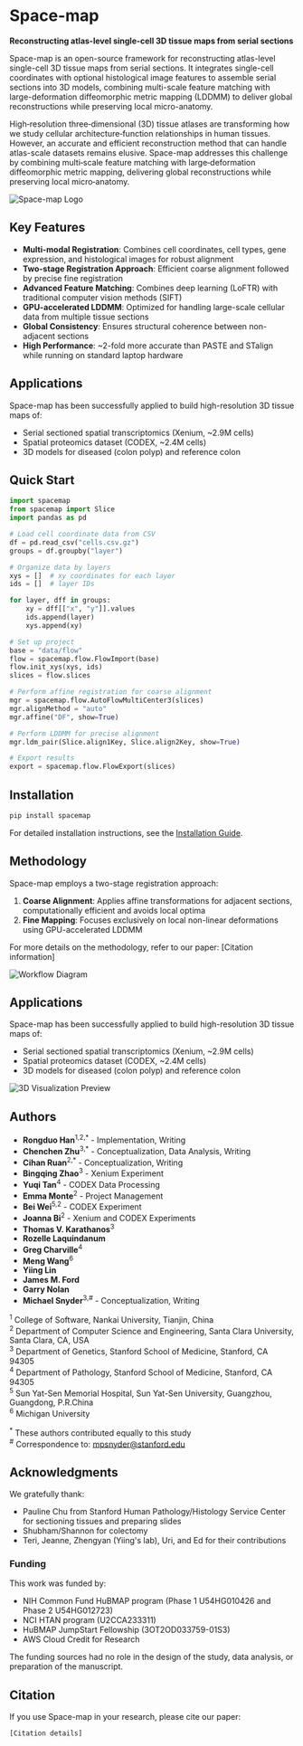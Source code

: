 # Space-map

**Reconstructing atlas-level single-cell 3D tissue maps from serial sections**

Space-map is an open-source framework for reconstructing atlas-level single-cell 3D tissue maps from serial sections. It integrates single-cell coordinates with optional histological image features to assemble serial sections into 3D models, combining multi-scale feature matching with large-deformation diffeomorphic metric mapping (LDDMM) to deliver global reconstructions while preserving local micro-anatomy.

High‑resolution three‑dimensional (3D) tissue atlases are transforming how we study cellular architecture‑function relationships in human tissues. However, an accurate and efficient reconstruction method that can handle atlas-scale datasets remains elusive. Space-map addresses this challenge by combining multi‑scale feature matching with large‑deformation diffeomorphic metric mapping, delivering global reconstructions while preserving local micro‑anatomy.

![Space-map Logo](assets/images/logo.png)

## Key Features

- **Multi-modal Registration**: Combines cell coordinates, cell types, gene expression, and histological images for robust alignment
- **Two-stage Registration Approach**: Efficient coarse alignment followed by precise fine registration
- **Advanced Feature Matching**: Combines deep learning (LoFTR) with traditional computer vision methods (SIFT)
- **GPU-accelerated LDDMM**: Optimized for handling large-scale cellular data from multiple tissue sections
- **Global Consistency**: Ensures structural coherence between non-adjacent sections
- **High Performance**: ~2-fold more accurate than PASTE and STalign while running on standard laptop hardware

## Applications

Space-map has been successfully applied to build high-resolution 3D tissue maps of:

- Serial sectioned spatial transcriptomics (Xenium, ~2.9M cells)
- Spatial proteomics dataset (CODEX, ~2.4M cells)
- 3D models for diseased (colon polyp) and reference colon

## Quick Start

```python
import spacemap
from spacemap import Slice
import pandas as pd

# Load cell coordinate data from CSV
df = pd.read_csv("cells.csv.gz")
groups = df.groupby("layer")

# Organize data by layers
xys = []  # xy coordinates for each layer
ids = []  # layer IDs

for layer, dff in groups:
    xy = dff[["x", "y"]].values
    ids.append(layer)
    xys.append(xy)

# Set up project
base = "data/flow"
flow = spacemap.flow.FlowImport(base)
flow.init_xys(xys, ids)
slices = flow.slices

# Perform affine registration for coarse alignment
mgr = spacemap.flow.AutoFlowMultiCenter3(slices)
mgr.alignMethod = "auto"
mgr.affine("DF", show=True)

# Perform LDDMM for precise alignment
mgr.ldm_pair(Slice.align1Key, Slice.align2Key, show=True)

# Export results
export = spacemap.flow.FlowExport(slices)
```

## Installation

```bash
pip install spacemap
```

For detailed installation instructions, see the [Installation Guide](installation.md).

## Methodology

Space-map employs a two-stage registration approach:

1. **Coarse Alignment**: Applies affine transformations for adjacent sections, computationally efficient and avoids local optima
2. **Fine Mapping**: Focuses exclusively on local non-linear deformations using GPU-accelerated LDDMM

For more details on the methodology, refer to our paper: [Citation information]

![Workflow Diagram](assets/images/workflow.png)

## Applications

Space-map has been successfully applied to build high-resolution 3D tissue maps of:

- Serial sectioned spatial transcriptomics (Xenium, ~2.9M cells)
- Spatial proteomics dataset (CODEX, ~2.4M cells)
- 3D models for diseased (colon polyp) and reference colon

![3D Visualization Preview](assets/images/preview.png)

## Authors

- **Rongduo Han**<sup>1,2,*</sup> - Implementation, Writing
- **Chenchen Zhu**<sup>3,*</sup> - Conceptualization, Data Analysis, Writing
- **Cihan Ruan**<sup>2,*</sup> - Conceptualization, Writing
- **Bingqing Zhao**<sup>3</sup> - Xenium Experiment
- **Yuqi Tan**<sup>4</sup> - CODEX Data Processing
- **Emma Monte**<sup>2</sup> - Project Management
- **Bei Wei**<sup>5,2</sup> - CODEX Experiment
- **Joanna Bi**<sup>2</sup> - Xenium and CODEX Experiments
- **Thomas V. Karathanos**<sup>3</sup>
- **Rozelle Laquindanum**
- **Greg Charville**<sup>4</sup>
- **Meng Wang**<sup>6</sup>
- **Yiing Lin**
- **James M. Ford**
- **Garry Nolan**
- **Michael Snyder**<sup>3,#</sup> - Conceptualization, Writing

<sup>1</sup> College of Software, Nankai University, Tianjin, China  
<sup>2</sup> Department of Computer Science and Engineering, Santa Clara University, Santa Clara, CA, USA  
<sup>3</sup> Department of Genetics, Stanford School of Medicine, Stanford, CA 94305  
<sup>4</sup> Department of Pathology, Stanford School of Medicine, Stanford, CA 94305  
<sup>5</sup> Sun Yat-Sen Memorial Hospital, Sun Yat-Sen University, Guangzhou, Guangdong, P.R.China  
<sup>6</sup> Michigan University  

<sup>*</sup> These authors contributed equally to this study  
<sup>#</sup> Correspondence to: mpsnyder@stanford.edu

## Acknowledgments

We gratefully thank:
- Pauline Chu from Stanford Human Pathology/Histology Service Center for sectioning tissues and preparing slides
- Shubham/Shannon for colectomy
- Teri, Jeanne, Zhengyan (Yiing's lab), Uri, and Ed for their contributions

### Funding

This work was funded by:
- NIH Common Fund HuBMAP program (Phase 1 U54HG010426 and Phase 2 U54HG012723)
- NCI HTAN program (U2CCA233311)
- HuBMAP JumpStart Fellowship (3OT2OD033759-01S3)
- AWS Cloud Credit for Research

The funding sources had no role in the design of the study, data analysis, or preparation of the manuscript.

## Citation

If you use Space-map in your research, please cite our paper:

```
[Citation details]
``` 